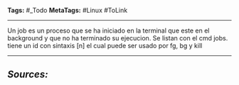 **Tags:** #_Todo
**MetaTags:** #Linux  #ToLink 
- - -
Un job es un proceso que se ha iniciado en la terminal que este en el background y que no ha terminado su ejecucion. Se listan con el cmd jobs. tiene un id con sintaxis \[n\] el cual puede ser usado por fg, bg y kill

- - - 
## ***Sources:***